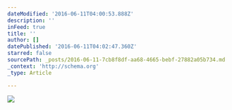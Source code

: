 ```yaml
---
dateModified: '2016-06-11T04:00:53.888Z'
description: ''
inFeed: true
title: ''
author: []
datePublished: '2016-06-11T04:02:47.360Z'
starred: false
sourcePath: _posts/2016-06-11-7cb8f8df-aa68-4665-bebf-27882a05b734.md
_context: 'http://schema.org'
_type: Article

---
```

![](https://the-grid-user-content.s3-us-west-2.amazonaws.com/7fb0b66b-5576-4823-99f0-a13acb506063.jpg)